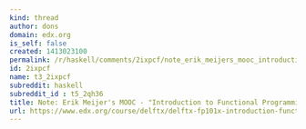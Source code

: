```yaml
---
kind: thread
author: dons
domain: edx.org
is_self: false
created: 1413023100
permalink: /r/haskell/comments/2ixpcf/note_erik_meijers_mooc_introduction_to_functional/
id: 2ixpcf
name: t3_2ixpcf
subreddit: haskell
subreddit_id : t5_2qh36
title: Note: Erik Meijer's MOOC - "Introduction to Functional Programming" - starts next Wednesday
url: https://www.edx.org/course/delftx/delftx-fp101x-introduction-functional-2126?fp
---
```



